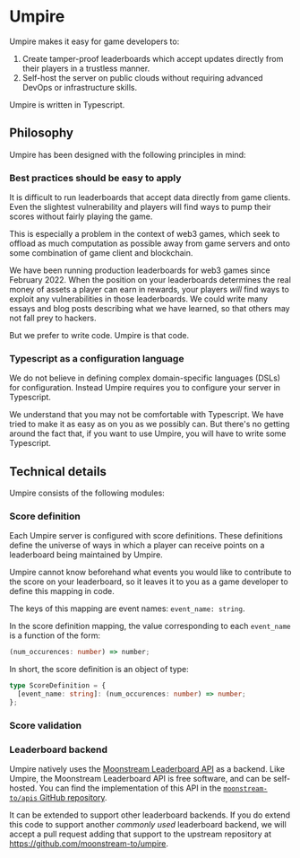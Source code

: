# Umpire

Umpire makes it easy for game developers to:

1. Create tamper-proof leaderboards which accept updates directly from their players in a trustless manner.
2. Self-host the server on public clouds without requiring advanced DevOps or infrastructure skills.

Umpire is written in Typescript.

## Philosophy

Umpire has been designed with the following principles in mind:

### Best practices should be easy to apply

It is difficult to run leaderboards that accept data directly from game clients. Even the slightest
vulnerability and players will find ways to pump their scores without fairly playing the game.

This is especially a problem in the context of web3 games, which seek to offload as much computation
as possible away from game servers and onto some combination of game client and blockchain.

We have been running production leaderboards for web3 games since February 2022. When the position on
your leaderboards determines the real money of assets a player can earn in rewards, your players _will_
find ways to exploit any vulnerabilities in those leaderboards. We could write many essays and blog
posts describing what we have learned, so that others may not fall prey to hackers.

But we prefer to write code. Umpire is that code.

### Typescript as a configuration language

We do not believe in defining complex domain-specific languages (DSLs) for configuration. Instead Umpire
requires you to configure your server in Typescript.

We understand that you may not be comfortable with Typescript. We have tried to make it as easy as on you
as we possibly can. But there's no getting around the fact that, if you want to use Umpire, you will
have to write some Typescript.

## Technical details

Umpire consists of the following modules:

### Score definition

Each Umpire server is configured with score definitions. These definitions define the universe of ways
in which a player can receive points on a leaderboard being maintained by Umpire.

Umpire cannot know beforehand what events you would like to contribute to the score on your leaderboard,
so it leaves it to you as a game developer to define this mapping in code.

The keys of this mapping are event names: `event_name: string`.

In the score definition mapping, the value corresponding to each `event_name` is a function of the form:

```typescript
(num_occurences: number) => number;
```

In short, the score definition is an object of type:

```typescript
type ScoreDefinition = {
  [event_name: string]: (num_occurences: number) => number;
};
```

### Score validation

### Leaderboard backend

Umpire natively uses the [Moonstream Leaderboard API](https://moonstream.to) as a backend. Like Umpire,
the Moonstream Leaderboard API is free software, and can be self-hosted. You can find the implementation
of this API in the [`moonstream-to/apis` GitHub repository](https://github.com/moonstream-to/api).

It can be extended to support other leaderboard backends. If you do extend this code to support another
_commonly used_ leaderboard backend, we will accept a pull request adding that support to the upstream
repository at https://github.com/moonstream-to/umpire.
